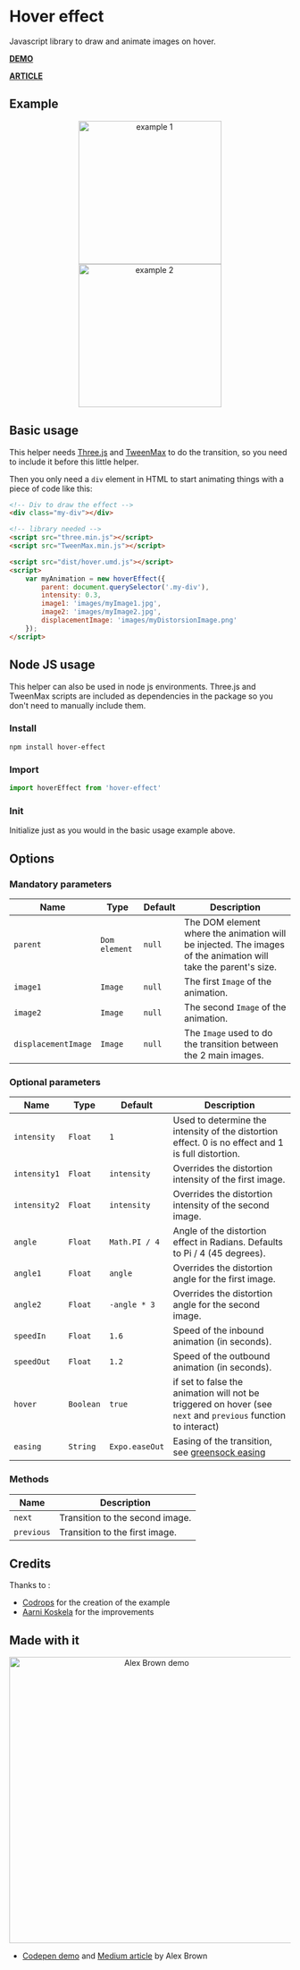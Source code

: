 # Hover effect

Javascript library to draw and animate images on hover.

[**DEMO**](https://tympanus.net/Development/DistortionHoverEffect/)

[**ARTICLE**](https://tympanus.net/codrops/2018/04/10/webgl-distortion-hover-effects/)

## Example
<p align="center">
    <img alt="example 1" src="gifs/1.gif" width="256">
    <img alt="example 2" src="gifs/2.gif" width="256">
</p>

## Basic usage

This helper needs [Three.js](https://threejs.org) and [TweenMax](https://greensock.com/) to do the transition, so you need to include it before this little helper.

Then you only need a `div` element in HTML to start animating things with a piece of code like this:

```html
<!-- Div to draw the effect -->
<div class="my-div"></div>

<!-- library needed -->
<script src="three.min.js"></script>
<script src="TweenMax.min.js"></script>

<script src="dist/hover.umd.js"></script>
<script>
    var myAnimation = new hoverEffect({
        parent: document.querySelector('.my-div'),
        intensity: 0.3,
        image1: 'images/myImage1.jpg',
        image2: 'images/myImage2.jpg',
        displacementImage: 'images/myDistorsionImage.png'
    });
</script>
```

## Node JS usage

This helper can also be used in node js environments. Three.js and TweenMax scripts are included as dependencies in the package so you don't need to manually include them.

### Install

```
npm install hover-effect
```

### Import

```js
import hoverEffect from 'hover-effect'
```

### Init

Initialize just as you would in the basic usage example above.

## Options

### Mandatory parameters

| Name                    | Type            | Default         | Description |
|-------------------------|-----------------|-----------------|-------------|
|`parent`                 | `Dom element`   | `null`          | The DOM element where the animation will be injected. The images of the animation will take the parent's size. |
|`image1`                 | `Image`         | `null`          | The first `Image` of the animation. |
|`image2`                 | `Image`         | `null`          | The second `Image` of the animation. |
|`displacementImage`      | `Image`         | `null`          | The `Image` used to do the transition between the 2 main images. |

### Optional parameters

| Name                    | Type      | Default         | Description |
|-------------------------|-----------|-----------------|-------------|
|`intensity`              | `Float`   | `1`             | Used to determine the intensity of the distortion effect. 0 is no effect and 1 is full distortion. |
|`intensity1`             | `Float`   | `intensity`     | Overrides the distortion intensity of the first image. |
|`intensity2`             | `Float`   | `intensity`     | Overrides the distortion intensity of the second image. |
|`angle`                  | `Float`   | `Math.PI / 4`   | Angle of the distortion effect in Radians. Defaults to Pi / 4 (45 degrees). |
|`angle1`                 | `Float`   | `angle`         | Overrides the distortion angle for the first image. |
|`angle2`                 | `Float`   | `-angle * 3`    | Overrides the distortion angle for the second image. |
|`speedIn`                | `Float`   | `1.6`           | Speed of the inbound animation (in seconds). |
|`speedOut`               | `Float`   | `1.2`           | Speed of the outbound animation (in seconds). |
|`hover`                  | `Boolean` | `true`          | if set to false the animation will not be triggered on hover (see `next` and `previous` function to interact) |
|`easing`                 | `String`  | `Expo.easeOut`  | Easing of the transition, see [greensock easing](https://greensock.com/ease-visualizer)|

### Methods

| Name                    | Description             |
|-------------------------|-------------------------|
|`next`                   | Transition to the second image. |
|`previous`               | Transition to the first image. |

## Credits
Thanks to :
- [Codrops](https://twitter.com/crnacura) for the creation of the example
- [Aarni Koskela](https://github.com/akx/) for the improvements

## Made with it
<p align="center">
    <img alt="Alex Brown demo" src="gifs/alex_brown.gif" width="512">
</p>

- [Codepen demo](https://codepen.io/alxrbrown/pen/GxVQLr) and [Medium article](https://medium.com/@alxrbrown/create-a-distortion-hover-effect-using-webgl-32fc1ab50d24) by Alex Brown
